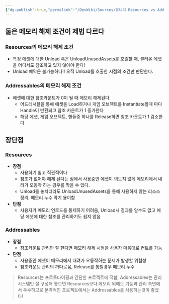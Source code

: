 ```yaml
---
{"dg-publish":true,"permalink":"/DevWiki/Sources/유니티 Resources vs Addressables 관리적 측면 비교/","noteIcon":"","created":"2024-09-21T14:28:36.000+09:00","updated":"2025-07-19T22:58:36.000+09:00"}
---
```


## 둘은 메모리 해제 조건이 제법 다르다

### Resources의 메모리 해제 조건

- 특정 에셋에 대한 Unload 혹은 UnloadUnusedAssets를 호출할 때, 불러온 에셋을 어디서도 참조하고 있지 않아야 한다!
- Unload 예약은 불가능하다!! 오직 Unload를 호출한 시점의 조건만 판단한다.

### Addressables의 메모리 해제 조건

- 에셋에 대한 참조카운트가 0이 될 때 메모리 해제된다.
    - 어드레서블을 통해 에셋을 Load하거나 게임 오브젝트를 Instantiate할때 마다 Handle이 반환되고 참조 카운트가 1 증가한다
    - 해당 에셋, 게임 오브젝트, 핸들중 하나를 Release하면 참조 카운트가 1 감소한다

## 장단점

### Resources

- **장점**
    - 사용하기 쉽고 직관적이다
    - 참조가 없어야 해제 된다는 점에서 사용중인 에셋이 의도치 않게 메모리에서 내려가 오동작 하는 경우를 막을 수 있다.
    - Unload를 놓치더라도 UnloadUnusedAssets을 통해 사용하지 않는 리소스 정리, 메모리 누수 막기 용이함
- **단점**
    - 사용자가 메모리 언로드를 통제하기 어려움, Unload시 결과를 알수도 없고 해당 에셋에 대한 참조를 관리하기도 쉽지 않음

### Addressables

- **장점**
    - 참조카운트 관리만 잘 한다면 메모리 해제 시점을 사용자 마음대로 컨트롤 가능
- **단점**
    - 사용중인 에셋이 메모리에서 내려가 오동작하는 문제가 발생할 위험성
    - 참조카운트 관리의 까다로움, Release를 놓칠경우 메모리 누수

> Resources는 프로토타이핑과 간단한 프로젝트에 적합, Addressables는 관리 시스템만 잘 구성해 놓으면 Resources보다 메모리 외에도 기능과 관리 측면에서 우수하므로 본격적인 프로젝트에서는 Addressables를 사용하는것이 좋겠다!

